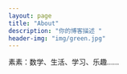 ```yaml
---
layout: page
title: "About"
description: "你的博客描述 " 
header-img: "img/green.jpg"
---
```


素素：数学、生活、学习、乐趣……





